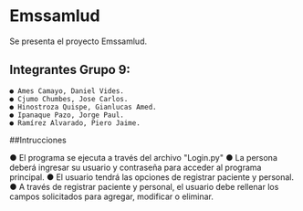 # Emssamlud
Se presenta el proyecto Emssamlud.

## Integrantes Grupo 9:

    ● Ames Camayo, Daniel Vides.
    ● Cjumo Chumbes, Jose Carlos.
    ● Hinostroza Quispe, Gianlucas Amed.
    ● Ipanaque Pazo, Jorge Paul.
    ● Ramírez Alvarado, Piero Jaime.
    
##Intrucciones

 ● El programa se ejecuta a través del archivo "Login.py"
 ● La persona deberá ingresar su usuario y contraseña para acceder al programa principal.
 ● El usuario tendrá las opciones de registrar paciente y personal.
 ●  A través de registrar paciente y personal, el usuario debe rellenar los campos solicitados para agregar, modificar o eliminar.
